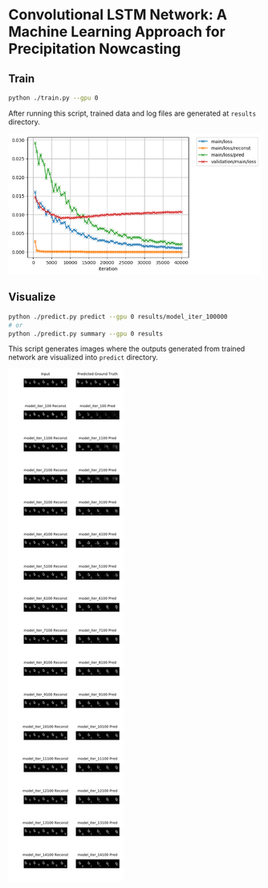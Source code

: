 # Convolutional LSTM Network: A Machine Learning Approach for Precipitation Nowcasting


## Train

``` bash
python ./train.py --gpu 0
```

After running this script, trained data and log files are generated at `results` directory.

![log](img/log.png)

## Visualize

``` bash
python ./predict.py predict --gpu 0 results/model_iter_100000
# or
python ./predict.py summary --gpu 0 results
```

This script generates images where the outputs generated from trained network are visualized into `predict` directory.

![summary](img/summary.png)
